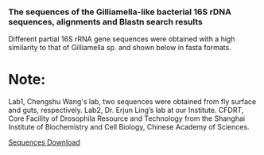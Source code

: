 ### The sequences of the Gilliamella-like bacterial 16S rDNA sequences, alignments and Blastn search results


Different partial 16S rRNA gene sequences were obtained with a high similarity to that of Gilliamella sp. and shown below in fasta formats. 
# Note: 
Lab1, Chengshu Wang's lab, two sequences were obtained from fly surface and guts, respectively. 
Lab2, Dr. Erjun Ling’s lab at our Institute. CFDRT, Core Facility of Drosophila Resource and Technology from the Shanghai Institute of Biochemistry and Cell Biology, Chinese Academy of Sciences.

[Sequences Download](https://github.com/knowledgeontology/addinfo/raw/main/AddInfo.pdf)
